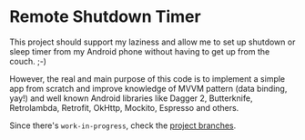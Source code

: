 # Remote Shutdown Timer
This project should support my laziness and allow me to set up shutdown or sleep timer from my Android phone without having to get up from the couch. ;-)

However, the real and main purpose of this code is to implement a simple app from scratch and improve knowledge of MVVM pattern (data binding, yay!) and well known Android libraries like Dagger 2, Butterknife, Retrolambda, Retrofit, OkHttp, Mockito, Espresso and others.

Since there's `work-in-progress`, check the [project branches](https://github.com/micer/remote-shutdown-timer/branches).
